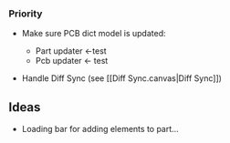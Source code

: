 
### Priority
- Make sure PCB dict model is updated:
	- Part updater <-test
	- Pcb updater   <- test

- Handle Diff Sync (see [[Diff Sync.canvas|Diff Sync]])
## Ideas
- Loading bar for adding elements to part...
